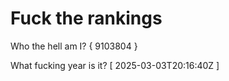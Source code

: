 # Fuck the rankings

Who the hell am I?
{ 9103804 }

What fucking year is it?
[ 2025-03-03T20:16:40Z ]
